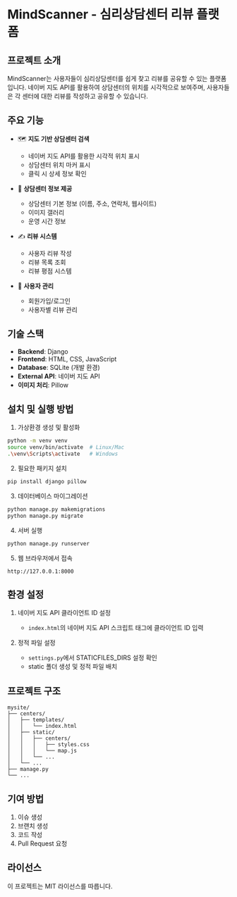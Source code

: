 # MindScanner - 심리상담센터 리뷰 플랫폼

## 프로젝트 소개
MindScanner는 사용자들이 심리상담센터를 쉽게 찾고 리뷰를 공유할 수 있는 플랫폼입니다. 네이버 지도 API를 활용하여 상담센터의 위치를 시각적으로 보여주며, 사용자들은 각 센터에 대한 리뷰를 작성하고 공유할 수 있습니다.

## 주요 기능
- 🗺️ **지도 기반 상담센터 검색**
  - 네이버 지도 API를 활용한 시각적 위치 표시
  - 상담센터 위치 마커 표시
  - 클릭 시 상세 정보 확인

- 📝 **상담센터 정보 제공**
  - 상담센터 기본 정보 (이름, 주소, 연락처, 웹사이트)
  - 이미지 갤러리
  - 운영 시간 정보

- ✍️ **리뷰 시스템**
  - 사용자 리뷰 작성
  - 리뷰 목록 조회
  - 리뷰 평점 시스템

- 👤 **사용자 관리**
  - 회원가입/로그인
  - 사용자별 리뷰 관리

## 기술 스택
- **Backend**: Django
- **Frontend**: HTML, CSS, JavaScript
- **Database**: SQLite (개발 환경)
- **External API**: 네이버 지도 API
- **이미지 처리**: Pillow

## 설치 및 실행 방법

1. 가상환경 생성 및 활성화
```bash
python -m venv venv
source venv/bin/activate  # Linux/Mac
.\venv\Scripts\activate   # Windows
```

2. 필요한 패키지 설치
```bash
pip install django pillow
```

3. 데이터베이스 마이그레이션
```bash
python manage.py makemigrations
python manage.py migrate
```

4. 서버 실행
```bash
python manage.py runserver
```

5. 웹 브라우저에서 접속
```
http://127.0.0.1:8000
```

## 환경 설정
1. 네이버 지도 API 클라이언트 ID 설정
   - `index.html`의 네이버 지도 API 스크립트 태그에 클라이언트 ID 입력

2. 정적 파일 설정
   - `settings.py`에서 STATICFILES_DIRS 설정 확인
   - static 폴더 생성 및 정적 파일 배치

## 프로젝트 구조
```
mysite/
├── centers/
│   ├── templates/
│   │   └── index.html
│   ├── static/
│   │   ├── centers/
│   │   │   ├── styles.css
│   │   │   └── map.js
│   │   └── ...
│   └── ...
├── manage.py
└── ...
```

## 기여 방법
1. 이슈 생성
2. 브랜치 생성
3. 코드 작성
4. Pull Request 요청

## 라이선스
이 프로젝트는 MIT 라이선스를 따릅니다. 